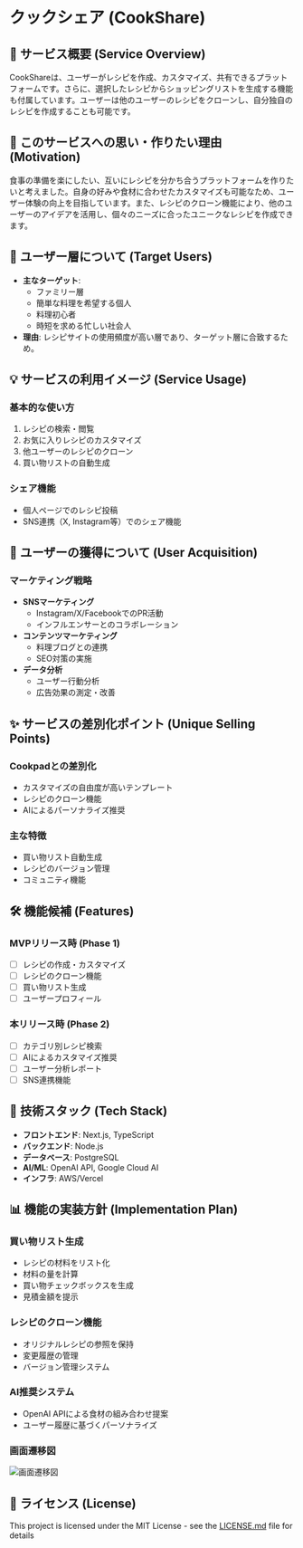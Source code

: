# クックシェア (CookShare)

## 📖 サービス概要 (Service Overview)
CookShareは、ユーザーがレシピを作成、カスタマイズ、共有できるプラットフォームです。さらに、選択したレシピからショッピングリストを生成する機能も付属しています。ユーザーは他のユーザーのレシピをクローンし、自分独自のレシピを作成することも可能です。

## 🎯 このサービスへの思い・作りたい理由 (Motivation)
食事の準備を楽にしたい、互いにレシピを分かち合うプラットフォームを作りたいと考えました。自身の好みや食材に合わせたカスタマイズも可能なため、ユーザー体験の向上を目指しています。また、レシピのクローン機能により、他のユーザーのアイデアを活用し、個々のニーズに合ったユニークなレシピを作成できます。

## 👥 ユーザー層について (Target Users)
- **主なターゲット**:
  - ファミリー層
  - 簡単な料理を希望する個人
  - 料理初心者
  - 時短を求める忙しい社会人
- **理由**: レシピサイトの使用頻度が高い層であり、ターゲット層に合致するため。

## 💡 サービスの利用イメージ (Service Usage)
### 基本的な使い方
1. レシピの検索・閲覧
2. お気に入りレシピのカスタマイズ
3. 他ユーザーのレシピのクローン
4. 買い物リストの自動生成

### シェア機能
- 個人ページでのレシピ投稿
- SNS連携（X, Instagram等）でのシェア機能

## 🚀 ユーザーの獲得について (User Acquisition)
### マーケティング戦略
- **SNSマーケティング**
  - Instagram/X/FacebookでのPR活動
  - インフルエンサーとのコラボレーション
- **コンテンツマーケティング**
  - 料理ブログとの連携
  - SEO対策の実施
- **データ分析**
  - ユーザー行動分析
  - 広告効果の測定・改善

## ✨ サービスの差別化ポイント (Unique Selling Points)
### Cookpadとの差別化
- カスタマイズの自由度が高いテンプレート
- レシピのクローン機能
- AIによるパーソナライズ推奨

### 主な特徴
- 買い物リスト自動生成
- レシピのバージョン管理
- コミュニティ機能

## 🛠 機能候補 (Features)
### MVPリリース時 (Phase 1)
- [ ] レシピの作成・カスタマイズ
- [ ] レシピのクローン機能
- [ ] 買い物リスト生成
- [ ] ユーザープロフィール

### 本リリース時 (Phase 2)
- [ ] カテゴリ別レシピ検索
- [ ] AIによるカスタマイズ推奨
- [ ] ユーザー分析レポート
- [ ] SNS連携機能

## 🔧 技術スタック (Tech Stack)
- **フロントエンド**: Next.js, TypeScript
- **バックエンド**: Node.js
- **データベース**: PostgreSQL
- **AI/ML**: OpenAI API, Google Cloud AI
- **インフラ**: AWS/Vercel

## 📊 機能の実装方針 (Implementation Plan)
### 買い物リスト生成
- レシピの材料をリスト化
- 材料の量を計算
- 買い物チェックボックスを生成
- 見積金額を提示

### レシピのクローン機能
- オリジナルレシピの参照を保持
- 変更履歴の管理
- バージョン管理システム

### AI推奨システム
- OpenAI APIによる食材の組み合わせ提案
- ユーザー履歴に基づくパーソナライズ

### 画面遷移図
![画面遷移図](https://www.figma.com/design/UuxJYnm1XTnH7QQOYe21yz/cook-share?node-id=27-117&t=dl4Bn9eHbK8C7nME-1)

## 📝 ライセンス (License)
This project is licensed under the MIT License - see the [LICENSE.md](LICENSE.md) file for details